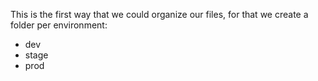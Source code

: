 This is the first way that we could organize our files, for that we create a folder per environment:
- dev
- stage
- prod